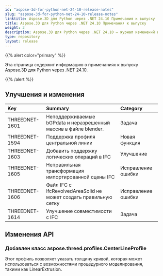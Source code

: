 ```yaml
---
id: "aspose-3d-for-python-net-24-10-release-notes"
slug: "aspose-3d-for-python-net-24-10-release-notes"
linktitle: Aspose.3D для Python через .NET 24.10 Примечания к выпуску
title: Aspose.3D для Python через .NET 24.10 Примечания к выпуску
weight: 3
description: Aspose.3D для Python через .NET 24.10 — журнал изменений и исправления.
type: repository
layout: release
---
```


{{% alert color="primary" %}}

Эта страница содержит информацию о примечаниях к выпуску Aspose.3D для Python через .NET 24.10.

{{% /alert %}}
## **Улучшения и изменения**

|**Key**|**Summary**|**Category**|
| :- | :- | :- |
| THREEDNET-1601 | Неподдерживаемые bGPdata и неразрешенный массив в файле blender. | Задача |
| THREEDNET-1594 | Поддержка профиля центральной линии | Новая функция |
| THREEDNET-1603 | Добавить поддержку логических операций в IFC | Улучшение |
| THREEDNET-1605 | Неправильная трансформация импортированной сцены IFC | Исправление ошибки |
| THREEDNET-1606 | Файл IFC с IfcRevolvedAreaSolid не может создать правильную сетку | Исправление ошибки |
| THREEDNET-1614 | Улучшение совместимости с IFC | Задача |

## Изменения API ##

### Добавлен класс **aspose.threed.profiles.CenterLineProfile**

Этот профиль позволяет указать толщину кривой, которая может использоваться с возможностями процедурного моделирования, такими как LinearExtrusion.